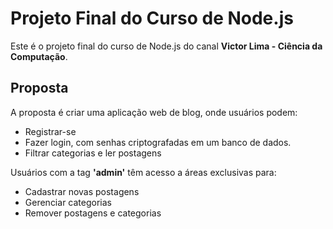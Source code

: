 # Projeto Final do Curso de Node.js

Este é o projeto final do curso de Node.js do canal **Victor Lima - Ciência da Computação**. 

## Proposta

A proposta é criar uma aplicação web de blog, onde usuários podem:

- Registrar-se
- Fazer login, com senhas criptografadas em um banco de dados.
- Filtrar categorias e ler postagens

Usuários com a tag **'admin'** têm acesso a áreas exclusivas para:

- Cadastrar novas postagens
- Gerenciar categorias
- Remover postagens e categorias
